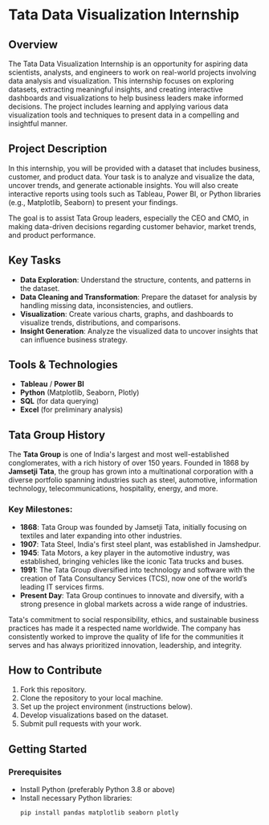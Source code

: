 # Tata Data Visualization Internship

## Overview

The Tata Data Visualization Internship is an opportunity for aspiring data scientists, analysts, and engineers to work on real-world projects involving data analysis and visualization. This internship focuses on exploring datasets, extracting meaningful insights, and creating interactive dashboards and visualizations to help business leaders make informed decisions. The project includes learning and applying various data visualization tools and techniques to present data in a compelling and insightful manner.

## Project Description

In this internship, you will be provided with a dataset that includes business, customer, and product data. Your task is to analyze and visualize the data, uncover trends, and generate actionable insights. You will also create interactive reports using tools such as Tableau, Power BI, or Python libraries (e.g., Matplotlib, Seaborn) to present your findings.

The goal is to assist Tata Group leaders, especially the CEO and CMO, in making data-driven decisions regarding customer behavior, market trends, and product performance.

## Key Tasks

- **Data Exploration**: Understand the structure, contents, and patterns in the dataset.
- **Data Cleaning and Transformation**: Prepare the dataset for analysis by handling missing data, inconsistencies, and outliers.
- **Visualization**: Create various charts, graphs, and dashboards to visualize trends, distributions, and comparisons.
- **Insight Generation**: Analyze the visualized data to uncover insights that can influence business strategy.

## Tools & Technologies

- **Tableau** / **Power BI**
- **Python** (Matplotlib, Seaborn, Plotly)
- **SQL** (for data querying)
- **Excel** (for preliminary analysis)

## Tata Group History

The **Tata Group** is one of India's largest and most well-established conglomerates, with a rich history of over 150 years. Founded in 1868 by **Jamsetji Tata**, the group has grown into a multinational corporation with a diverse portfolio spanning industries such as steel, automotive, information technology, telecommunications, hospitality, energy, and more.

### Key Milestones:
- **1868**: Tata Group was founded by Jamsetji Tata, initially focusing on textiles and later expanding into other industries.
- **1907**: Tata Steel, India's first steel plant, was established in Jamshedpur.
- **1945**: Tata Motors, a key player in the automotive industry, was established, bringing vehicles like the iconic Tata trucks and buses.
- **1991**: The Tata Group diversified into technology and software with the creation of Tata Consultancy Services (TCS), now one of the world’s leading IT services firms.
- **Present Day**: Tata Group continues to innovate and diversify, with a strong presence in global markets across a wide range of industries.

Tata's commitment to social responsibility, ethics, and sustainable business practices has made it a respected name worldwide. The company has consistently worked to improve the quality of life for the communities it serves and has always prioritized innovation, leadership, and integrity.

## How to Contribute

1. Fork this repository.
2. Clone the repository to your local machine.
3. Set up the project environment (instructions below).
4. Develop visualizations based on the dataset.
5. Submit pull requests with your work.

## Getting Started

### Prerequisites

- Install Python (preferably Python 3.8 or above)
- Install necessary Python libraries:
  ```bash
  pip install pandas matplotlib seaborn plotly

